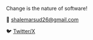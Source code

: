 Change is the nature of software!

💌 shalemarsud26@gmail.com

🐦 [Twitter/X](https://x.com/Shalem_Arsud?t=07XInYtMCS8ecPtMwCaj9A&s=09)


<!---
LightBlender-meow/LightBlender-meow is a ✨ special ✨ repository because its `README.md` (this file) appears on your GitHub profile.
You can click the Preview link to take a look at your changes.
--->
